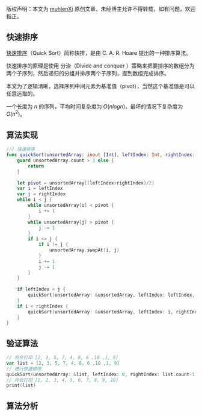 版权声明：本文为 [muhlenXi](http://www.muhlenxi.com) 原创文章，未经博主允许不得转载，如有问题，欢迎指正。

## 快速排序

[快速排序](https://zh.wikipedia.org/wiki/%E5%BF%AB%E9%80%9F%E6%8E%92%E5%BA%8F)（Quick Sort）简称快排，是由 C. A. R. Hoare 提出的一种排序算法。

快速排序的原理是使用 分治（Divide and conquer ）策略来把要排序的数组分为两个子序列，然后递归的分组并排序两个子序列，直到数组完成排序。

本文为了逻辑清晰，选择序列中间元素为基准值（pivot），当然这个基准值是可以任意选取的。

一个长度为 $n$ 的序列，平均时间复杂度为 $O(n log n)$，最坏的情况下复杂度为 $O(n^2)$。

## 算法实现

```swift
/// 快速排序
func quickSort(unsortedArray: inout [Int], leftIndex: Int, rightIndex: Int){
    guard unsortedArray.count > 1 else {
        return
    }
    
    let pivot = unsortedArray[(leftIndex+rightIndex)/2]
    var i = leftIndex
    var j = rightIndex
    while i < j {
        while unsortedArray[i] < pivot {
            i += 1
        }
        while unsortedArray[j] > pivot {
            j -= 1
        }
        if i <= j {
            if i != j {
                unsortedArray.swapAt(i, j)
            }
            i += 1
            j -= 1
        }
    }
    
    if leftIndex < j {
        quickSort(unsortedArray: &unsortedArray, leftIndex: leftIndex, rightIndex: j)
    }
    if i < rightIndex {
        quickSort(unsortedArray: &unsortedArray, leftIndex: i, rightIndex: rightIndex)
    }
}
```

## 验证算法

```swift
// 将会打印 [2, 3, 5, 7, 4, 8, 6 ,10 ,1, 9]
var list = [2, 3, 5, 7, 4, 8, 6 ,10 ,1, 9]
// 进行快速排序
quickSort(unsortedArray: &list, leftIndex: 0, rightIndex: list.count-1)
// 将会打印 [1, 2, 3, 4, 5, 6, 7, 8, 9, 10]
print(list)
```

## 算法分析
